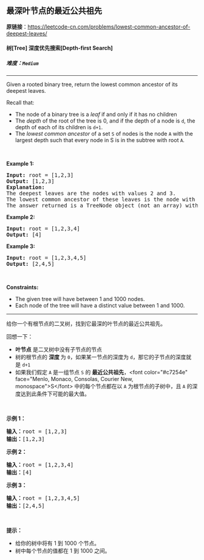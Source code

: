 ## 最深叶节点的最近公共祖先

**原链接**：<https://leetcode-cn.com/problems/lowest-common-ancestor-of-deepest-leaves/>

#### 树[Tree]    深度优先搜索[Depth-first Search]    

##### 难度：**`Medium`**

----- 
<p>Given a rooted binary tree, return the lowest common ancestor of its deepest leaves.</p>

<p>Recall that:</p>

<ul>
	<li>The node of a binary tree is a <em>leaf</em> if and only if it has no children</li>
	<li>The <em>depth</em> of the root of the tree is 0, and if the depth of a node is <code>d</code>, the depth of each of its children&nbsp;is&nbsp;<code>d+1</code>.</li>
	<li>The <em>lowest common ancestor</em> of a set <code>S</code> of nodes is the node <code>A</code> with the largest depth such that every node in S is in the subtree with root <code>A</code>.</li>
</ul>

<p>&nbsp;</p>
<p><strong>Example 1:</strong></p>

<pre>
<strong>Input:</strong> root = [1,2,3]
<strong>Output:</strong> [1,2,3]
<strong>Explanation:</strong> 
The deepest leaves are the nodes with values 2 and 3.
The lowest common ancestor of these leaves is the node with value 1.
The answer returned is a TreeNode object (not an array) with serialization &quot;[1,2,3]&quot;.
</pre>

<p><strong>Example 2:</strong></p>

<pre>
<strong>Input:</strong> root = [1,2,3,4]
<strong>Output:</strong> [4]
</pre>

<p><strong>Example 3:</strong></p>

<pre>
<strong>Input:</strong> root = [1,2,3,4,5]
<strong>Output:</strong> [2,4,5]
</pre>

<p>&nbsp;</p>
<p><strong>Constraints:</strong></p>

<ul>
	<li>The given tree will have between 1 and 1000 nodes.</li>
	<li>Each node of the tree will have a distinct value between 1 and 1000.</li>
</ul>


----- 
<p>给你一个有根节点的二叉树，找到它最深的叶节点的最近公共祖先。</p>

<p>回想一下：</p>

<ul>
	<li><strong>叶节点</strong> 是二叉树中没有子节点的节点</li>
	<li>树的根节点的&nbsp;<strong>深度&nbsp;</strong>为&nbsp;<code>0</code>，如果某一节点的深度为&nbsp;<code>d</code>，那它的子节点的深度就是&nbsp;<code>d+1</code></li>
	<li>如果我们假定 <code>A</code> 是一组节点&nbsp;<code>S</code>&nbsp;的 <strong>最近公共祖先</strong>，&lt;font color="#c7254e" face="Menlo, Monaco, Consolas, Courier New, monospace"&gt;<span style="">S</span>&lt;/font&gt;&nbsp;中的每个节点都在以 <code>A</code> 为根节点的子树中，且 <code>A</code>&nbsp;的深度达到此条件下可能的最大值。</li>
</ul>

<p>&nbsp;</p>

<p><strong>示例 1：</strong></p>

<pre><strong>输入：</strong>root = [1,2,3]
<strong>输出：</strong>[1,2,3]
</pre>

<p><strong>示例 2：</strong></p>

<pre><strong>输入：</strong>root = [1,2,3,4]
<strong>输出：</strong>[4]
</pre>

<p><strong>示例 3：</strong></p>

<pre><strong>输入：</strong>root = [1,2,3,4,5]
<strong>输出：</strong>[2,4,5]
</pre>

<p>&nbsp;</p>

<p><strong>提示：</strong></p>

<ul>
	<li>给你的树中将有&nbsp;1 到 1000 个节点。</li>
	<li>树中每个节点的值都在 1 到 1000 之间。</li>
</ul>
